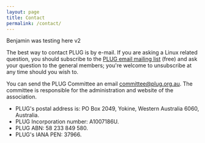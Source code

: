 ```yaml
---
layout: page
title: Contact
permalink: /contact/
---
```

Benjamin was testing here v2

The best way to contact PLUG is by e-mail. If you are asking a Linux related question, you should subscribe to the [PLUG email mailing list](http://lists.plug.org.au/mailman/listinfo/plug) (free) and ask your question to the general members; you're welcome to unsubscribe at any time should you wish to.

You can send the PLUG Committee an email [committee@plug.org.au](mailto:committee@plug.org.au). The committee is responsible for the administration and website of the association.

*   PLUG's postal address is: PO Box 2049, Yokine, Western Australia 6060, Australia.
*   PLUG Incorporation number: A1007186U.
*   PLUG ABN: 58 233 849 580.
*   PLUG's IANA PEN: 37966.
